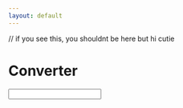 ```yaml
---
layout: default
---
```

// if you see this, you shouldnt be here but hi cutie
# Converter
<input type="text" id="ip2"/>
